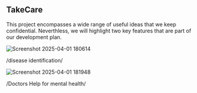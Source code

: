 TakeCare
--------

This project encompasses a wide range of useful ideas that we keep confidential. Neverthless, we will highlight two key features that are part of our development plan.


![Screenshot 2025-04-01 180614](https://github.com/user-attachments/assets/89f95920-5493-4c52-bbc6-146555f8e38e)

/disease identification/

![Screenshot 2025-04-01 181948](https://github.com/user-attachments/assets/a2d0f9f2-82f1-4dd7-abf2-c1f4d15d95c7)

/Doctors Help for mental health/
